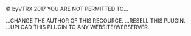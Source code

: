 © byVTRX 2017
YOU ARE NOT PERMITTED TO...





















   ...CHANGE THE AUTHOR OF THIS RECOURCE.
                   ...RESELL THIS PLUGIN.
                   ...UPLOAD THIS PLUGIN TO ANY WEBSITE/WEBSERVER.

